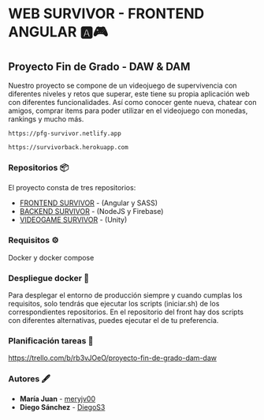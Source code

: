 # WEB SURVIVOR - FRONTEND ANGULAR 🅰🎮
## Proyecto Fin de Grado - DAW & DAM
Nuestro proyecto se compone de un videojuego de supervivencia con diferentes niveles y retos que superar, este tiene su propia aplicación web con diferentes funcionalidades. Así como conocer gente nueva, chatear con amigos, comprar items para poder utilizar en el videojuego con monedas, rankings y mucho más.

```
https://pfg-survivor.netlify.app
```
```
https://survivorback.herokuapp.com
```

### Repositorios 📦
El proyecto consta de tres repositorios:
- [FRONTEND SURVIVOR](https://github.com/meryjv00/PFG-Survivor) - (Angular y SASS)
- [BACKEND SURVIVOR](https://github.com/meryjv00/PFG-Survivor-Back) - (NodeJS y Firebase)
- [VIDEOGAME SURVIVOR](https://github.com/DiegoS3/Survivor) - (Unity)


### Requisitos ⚙
Docker y docker compose

### Despliegue docker 🧱
Para desplegar el entorno de producción siempre y cuando cumplas los requisitos, solo tendrás que ejecutar los scripts (iniciar.sh) de los correspondientes repositorios.
En el repositorio del front hay dos scripts con diferentes alternativas, puedes ejecutar el de tu preferencia.

### Planificación tareas 📜 
https://trello.com/b/rb3vJOeO/proyecto-fin-de-grado-dam-daw

### Autores 🖋
* **María Juan** - [meryjv00](https://github.com/meryjv00)
* **Diego Sánchez** - [DiegoS3](https://github.com/DiegoS3)
